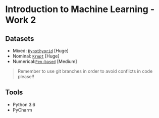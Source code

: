 # Introduction to Machine Learning - Work 2

## Datasets

- Mixed: [`Hypothyorid`](datasets/hypothyroid.arff) [Huge]
- Nominal: [`Kropt`](datasets/kropt.arff) [Huge] 
- Numerical:[`Pen-based`](datasets/pen-based.arff) [Medium]

> Remember to use git branches in order to avoid conflicts in code please!!
>

## Tools

- Python 3.6
- PyCharm
